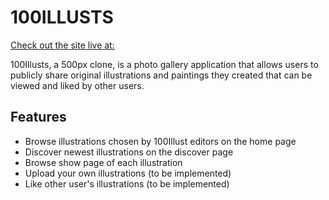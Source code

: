 # 100ILLUSTS

[Check out the site live at: ](https://one-hundred-illusts.herokuapp.com/)

100Illusts, a 500px clone, is a photo gallery application that allows users to publicly share original illustrations and paintings they created that can be viewed and liked by other users. 

## Features

* Browse illustrations chosen by 100Illust editors on the home page
* Discover newest illustrations on the discover page
* Browse show page of each illustration
* Upload your own illustrations (to be implemented)
* Like other user's illustrations (to be implemented)


